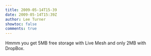 ```yaml
---
title: 2009-05-14T15-39
date: 2009-05-14T15:39Z
author: Lee Turner
showtoc: false
comments: true
---
```


Hmmm you get 5MB free storage with Live Mesh and only 2MB with DropBox.

